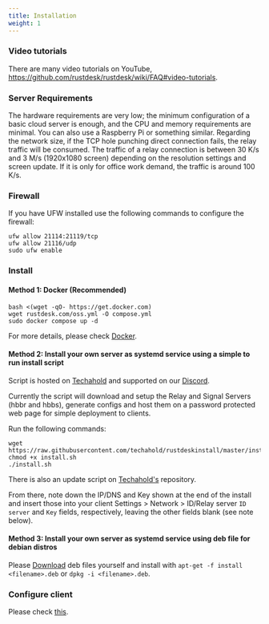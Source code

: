 ```yaml
---
title: Installation
weight: 1
---
```


### Video tutorials
There are many video tutorials on YouTube, https://github.com/rustdesk/rustdesk/wiki/FAQ#video-tutorials.

### Server Requirements
The hardware requirements are very low; the minimum configuration of a basic cloud server is enough, and the CPU and memory requirements are minimal. You can also use a Raspberry Pi or something similar. Regarding the network size, if the TCP hole punching direct connection fails, the relay traffic will be consumed. The traffic of a relay connection is between 30 K/s and 3 M/s (1920x1080 screen) depending on the resolution settings and screen update. If it is only for office work demand, the traffic is around 100 K/s.

### Firewall
If you have UFW installed use the following commands to configure the firewall:
```
ufw allow 21114:21119/tcp
ufw allow 21116/udp
sudo ufw enable
```

### Install
#### Method 1: Docker (Recommended)

```
bash <(wget -qO- https://get.docker.com)
wget rustdesk.com/oss.yml -O compose.yml
sudo docker compose up -d
```

For more details, please check [Docker](/docs/en/self-host/rustdesk-server-oss/docker/).

#### Method 2: Install your own server as systemd service using a simple to run install script
Script is hosted on [Techahold](https://github.com/techahold/rustdeskinstall) and supported on our [Discord](https://discord.com/invite/nDceKgxnkV).

Currently the script will download and setup the Relay and Signal Servers (hbbr and hbbs), generate configs and host them on a password protected web page for simple deployment to clients.

Run the following commands:
```
wget https://raw.githubusercontent.com/techahold/rustdeskinstall/master/install.sh
chmod +x install.sh
./install.sh
```

There is also an update script on [Techahold's](https://github.com/techahold/rustdeskinstall) repository.

From there, note down the IP/DNS and Key shown at the end of the install and insert those into your client Settings > Network > ID/Relay server `ID server` and `Key` fields, respectively, leaving the other fields blank (see note below).

#### Method 3: Install your own server as systemd service using deb file for debian distros

Please [Download](https://github.com/rustdesk/rustdesk-server/releases/latest) deb files yourself and install with `apt-get -f install <filename>.deb` or `dpkg -i <filename>.deb`.

### Configure client
Please check [this](/docs/en/self-host/client-configuration/#2-manual-config).
